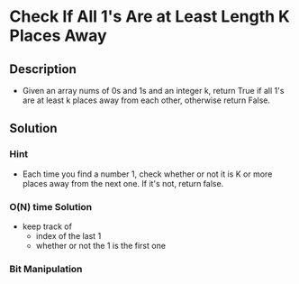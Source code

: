 # Check If All 1's Are at Least Length K Places Away

## Description

* Given an array nums of 0s and 1s and an integer k, return True if all 1's are at least k places away from each other, otherwise return False.

## Solution

### Hint

* Each time you find a number 1, check whether or not it is K or more places away from the next one. If it's not, return false.

### O(N) time Solution

* keep track of
  * index of the last 1
  * whether or not the 1 is the first one

### Bit Manipulation
